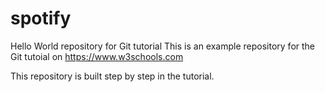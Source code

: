 # spotify
Hello World repository for Git tutorial
This is an example repository for the Git tutoial on https://www.w3schools.com

This repository is built step by step in the tutorial.

